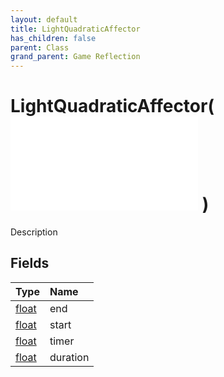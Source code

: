 ```yaml
---
layout: default
title: LightQuadraticAffector
has_children: false
parent: Class
grand_parent: Game Reflection
---
```

# LightQuadraticAffector( ![ AffectorLambda ](/game-reflection/classes/affector_lambda.md) )
Description 

## Fields
| Type | Name |
|:-------------|:--------------|
| [float](/game-reflection/components/float.md) | end |
| [float](/game-reflection/components/float.md) | start |
| [float](/game-reflection/components/float.md) | timer |
| [float](/game-reflection/components/float.md) | duration |
